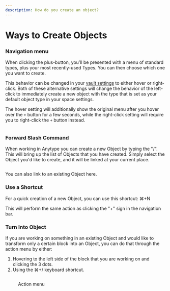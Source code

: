 ```yaml
---
description: How do you create an object?
---
```


# Ways to Create Objects

### Navigation menu

When clicking the plus-button, you’ll be presented with a menu of standard types, plus your most recently-used Types. You can then choose which one you want to create.

This behavior can be changed in your [vault settings](../vault-and-key/account-and-data.md#preferences) to either hover or right-click. Both of these alternative settings will change the behavior of the left-click to immediately create a new object with the type that is set as your default object type in your space settings.&#x20;

The hover setting will additionally show the original menu after you hover over the `+` button for a few seconds, while the right-click setting will require you to right-click the `+` button instead.

<figure><img src="../../.gitbook/assets/image (69).png" alt=""><figcaption></figcaption></figure>

### Forward Slash Command

When working in Anytype you can create a new Object by typing the "/". This will bring up the list of Objects that you have created. Simply select the Object you'd like to create, and it will be linked at your current place.

<figure><img src="../../.gitbook/assets/image (5).png" alt=""><figcaption></figcaption></figure>

You can also link to an existing Object here.

### Use a Shortcut

For a quick creation of a new Object, you can use this shortcut: ⌘+N

This will perform the same action as clicking the "+" sign in the navigation bar.

### Turn Into Object

If you are working on something in an existing Object and would like to transform only a certain block into an Object, you can do that through the action menu by either:

1. Hovering to the left side of the block that you are working on and clicking the 3 dots.
2. Using the ⌘+/ keyboard shortcut.

<figure><img src="../../.gitbook/assets/image (25).png" alt=""><figcaption><p>Action menu</p></figcaption></figure>
